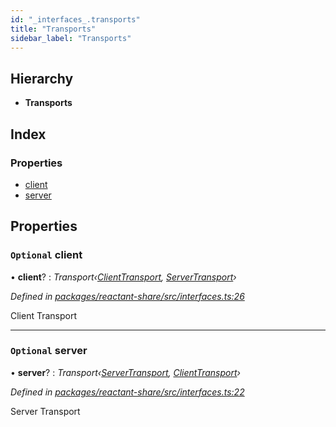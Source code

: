 ```yaml
---
id: "_interfaces_.transports"
title: "Transports"
sidebar_label: "Transports"
---
```


## Hierarchy

* **Transports**

## Index

### Properties

* [client](_interfaces_.transports.md#optional-client)
* [server](_interfaces_.transports.md#optional-server)

## Properties

### `Optional` client

• **client**? : *Transport‹[ClientTransport](_interfaces_.clienttransport.md), [ServerTransport](_interfaces_.servertransport.md)›*

*Defined in [packages/reactant-share/src/interfaces.ts:26](https://github.com/unadlib/reactant/blob/f1370319/packages/reactant-share/src/interfaces.ts#L26)*

Client Transport

___

### `Optional` server

• **server**? : *Transport‹[ServerTransport](_interfaces_.servertransport.md), [ClientTransport](_interfaces_.clienttransport.md)›*

*Defined in [packages/reactant-share/src/interfaces.ts:22](https://github.com/unadlib/reactant/blob/f1370319/packages/reactant-share/src/interfaces.ts#L22)*

Server Transport
